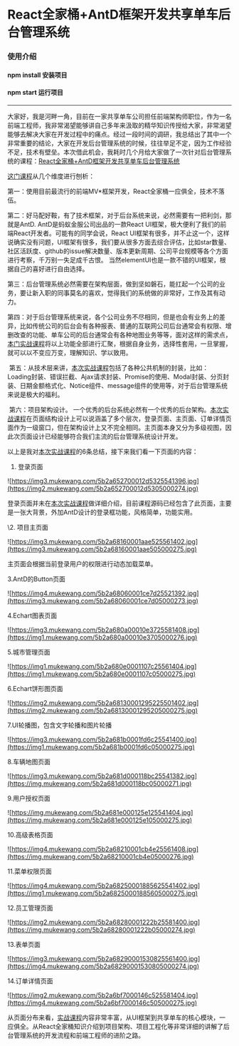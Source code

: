 

# React全家桶+AntD框架开发共享单车后台管理系统

### 使用介绍

#### npm install 安装项目

#### npm start 运行项目

------



​    大家好，我是河畔一角，目前在一家共享单车公司担任前端架构师职位，作为一名前端工程师，我非常渴望能够讲自己多年来汲取的精华知识传授给大家，非常渴望能够去解决大家在开发过程中的痛点。经过一段时间的调研，我总结出了其中一个非常重要的结论，大家在开发后台管理系统的时候，往往举足不定，因为工作经验不足，技术有壁垒。本次借此机会，我耗时几个月给大家做了一次针对后台管理系统的课程：[React全家桶+AntD框架开发共享单车后台管理系统](https://coding.imooc.com/class/236.html?mc_marking=6ad933461923d016d2d2682dbe41158f&mc_channel=shouji)

  [  这门课程](https://coding.imooc.com/class/236.html?mc_marking=6ad933461923d016d2d2682dbe41158f&mc_channel=shouji)从几个维度进行刨析：

​    第一：使用目前最流行的前端MV*框架开发，React全家桶一应俱全，技术不落伍。

​    第二：好马配好鞍，有了技术框架，对于后台系统来说，必然需要有一把利剑，那就是AntD. AntD是蚂蚁金服公司出品的一款React UI框架，极大便利了我们的前端React开发者。可能有的同学会说，React UI框架有很多，并不止这一个，这样说确实没有问题，UI框架有很多，我们要从很多方面去综合评估，比如star数量、社区活跃度、github的issue解决数量、版本更新周期、公司平台规模等各个方面进行考察，千万别一失足成千古恨。 当然elementUI也是一款不错的UI框架，根据自己的喜好进行自由选择。

​    第三：后台管理系统必然需要在架构层面，做到坚如磐石，能扛起一个公司的业务，要让新入职的同事莫名的喜欢，觉得我们的系统做的非常好，工作及其有动力。

​    第四：对于后台管理系统来说，各个公司业务不尽相同，但是也会有业务上的差异，比如传统公司的后台会有各种报表、普通的互联网公司后台通常会有权限、增删改查的功能、单车公司的后台通常会有各种地图业务等等，面对这样的需求点，[本门实战课程](https://coding.imooc.com/class/236.html?mc_marking=6ad933461923d016d2d2682dbe41158f&mc_channel=shouji)将以上功能全部进行汇聚，根据自身业务，选择性套用，一旦掌握，就可以以不变应万变，理解知识、学以致用。

​    第五：从技术层来讲，[本次实战课程](https://coding.imooc.com/class/236.html?mc_marking=6ad933461923d016d2d2682dbe41158f&mc_channel=shouji)包括了各种公共机制的封装，比如：Loading封装、错误拦截、Ajax请求封装、Promise的使用、Modal封装、分页封装、日期金额格式化、Notice组件、message组件的使用等，对于后台管理系统来说是极大的福利。

​    第六：项目架构设计。 一个优秀的后台系统必然有一个优秀的后台架构。[本次实战课程](https://coding.imooc.com/class/236.html?mc_marking=6ad933461923d016d2d2682dbe41158f&mc_channel=shouji)在页面结构设计上可以说涵盖了多个层次，登录页面、主页面、订单详情页面作为一级窗口，但在架构设计上又不完全相同。主页面本身又分为多级视图，因此次页面设计已经能够符合我们主流的后台管理系统设计开发。

以上是我对[本次实战课程](https://coding.imooc.com/class/236.html?mc_marking=6ad933461923d016d2d2682dbe41158f&mc_channel=shouji)的6条总结，接下来我们看一下页面的内容：

1. 登录页面

 ![https://img3.mukewang.com/5b2a652700012d5325541396.jpg](https://img2.mukewang.com/5b2a652700012d5305000274.jpg)

登录页面并未在[本次实战课程](https://coding.imooc.com/class/236.html?mc_marking=6ad933461923d016d2d2682dbe41158f&mc_channel=shouji)做详细介绍，目前课程源码已经包含了此页面，主要是一张大背景，外加AntD设计的登录框功能，风格简单，功能实用。

\2. 项目主页面

![https://img3.mukewang.com/5b2a68160001aae525561402.jpg](https://img3.mukewang.com/5b2a68160001aae505000275.jpg)

主页面会根据当前登录用户的权限进行动态加载菜单。

3.AntD的Button页面

![https://img4.mukewang.com/5b2a68060001ce7d25521392.jpg](https://img3.mukewang.com/5b2a68060001ce7d05000273.jpg)

4.Echart图表页面

![https://img3.mukewang.com/5b2a680a00010e3725581408.jpg](https://img1.mukewang.com/5b2a680a00010e3705000276.jpg)

5.城市管理页面

![https://img1.mukewang.com/5b2a680e0001107c25561404.jpg](https://img1.mukewang.com/5b2a680e0001107c05000275.jpg)

6.Echart饼形图页面

![https://img2.mukewang.com/5b2a68130001295225501402.jpg](https://img2.mukewang.com/5b2a68130001295205000275.jpg)

7.UI轮播图，包含文字轮播和图片轮播

![https://img3.mukewang.com/5b2a681b0001fd6c25541400.jpg](https://img1.mukewang.com/5b2a681b0001fd6c05000275.jpg)

8.车辆地图页面

![https://img3.mukewang.com/5b2a681d000118bc25541382.jpg](https://img.mukewang.com/5b2a681d000118bc05000271.jpg)

9.用户授权页面

![https://img.mukewang.com/5b2a681e000125e125541404.jpg](https://img.mukewang.com/5b2a681e000125e105000275.jpg)

10.高级表格页面

![https://img4.mukewang.com/5b2a68210001cb4e25561408.jpg](https://img.mukewang.com/5b2a68210001cb4e05000276.jpg)

11.菜单权限页面

![https://img4.mukewang.com/5b2a68250001885625541402.jpg](https://img1.mukewang.com/5b2a68250001885605000275.jpg)

12.员工管理页面

![https://img2.mukewang.com/5b2a68280001222b25581400.jpg](https://img.mukewang.com/5b2a68280001222b05000274.jpg)

13.表单页面

![https://img3.mukewang.com/5b2a68290001530825561400.jpg](https://img4.mukewang.com/5b2a68290001530805000274.jpg)

14.订单详情页面

![https://img2.mukewang.com/5b2a6bf7000146c525581404.jpg](https://img4.mukewang.com/5b2a6bf7000146c505000275.jpg)

从页面分布来看，[实战课程](https://coding.imooc.com/class/236.html?mc_marking=6ad933461923d016d2d2682dbe41158f&mc_channel=shouji)内容非常丰富，从UI框架到共享单车的核心模块，一应俱全。从React全家桶知识介绍到项目架构、项目工程化等非常详细的讲解了后台管理系统的开发流程和前端工程师的进阶之路。



